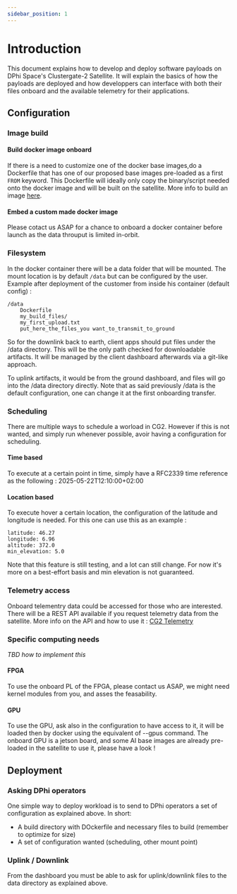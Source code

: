 ```yaml
---
sidebar_position: 1
---
```


# Introduction
This document explains how to develop and deploy software payloads on DPhi Space's Clustergate-2 Satellite. It will explain the basics of how the payloads are deployed and how developpers can interface with both their files onboard and the available telemetry for their applications.


## Configuration

### Image build
#### Build docker image onboard
If there is a need to customize one of the docker base images,do a Dockerfile that has one of our proposed base images pre-loaded as a first `FROM` keyword.
This Dockerfile will ideally only copy the binary/script needed onto the docker image and will be built on the satellite.
More info to build an image [here](./howto-docker).

#### Embed a custom made docker image
Please cotact us ASAP for a chance to onboard a docker container before launch as the data throuput is limited in-orbit.

### Filesystem
In the docker container there will be a data folder that will be mounted.
The mount location is by default `/data` but can be configured by the user.
Example after deployment of the customer from inside his container (default config) : 
```
/data
    Dockerfile
    my_build_files/
    my_first_upload.txt
    put_here_the_files_you want_to_transmit_to_ground 
```

So for the downlink back to earth, client apps should put files under the /data directory. This will be the only path checked for downloadable artifacts. It will be managed by the client dashboard afterwards via a git-like approach.

To uplink artifacts, it would be from the ground dashboard, and files will go into the /data directory directly.
Note that as said previously /data is the default configuration, one can change it at the first onboarding transfer.

### Scheduling
There are multiple ways to schedule a worload in CG2.
However if this is not wanted, and simply run whenever possible, avoir having a configuration for scheduling.

#### Time based
To execute at a certain point in time, simply have a RFC2339 time reference as the following : 2025-05-22T12:10:00+02:00

#### Location based
To execute hover a certain location, the configuration of the latitude and longitude is needed.
For this one can use this as an example :

```
latitude: 46.27
longitude: 6.96
altitude: 372.0
min_elevation: 5.0
```

Note that this feature is still testing, and a lot can still change.
For now it's more on a best-effort basis and min elevation is not guaranteed.

### Telemetry access
Onboard telementry data could be accessed for those who are interested.
There will be a REST API available if you request telemetry data from the satellite.
More info on the API and how to use it : [CG2 Telemetry](./onboard-telemetry)
### Specific computing needs
*TBD how to implement this*

#### FPGA
To use the onboard PL of the FPGA, please contact us ASAP, we might need kernel modules from you, and asses the feasability.

#### GPU
To use the GPU, ask also in the configuration to have access to it, it will be loaded then by docker using the equivalent of --gpus command.
The onboard GPU is a jetson board, and some AI base images are already pre-loaded in the satellite to use it, please have a look !

## Deployment
### Asking DPhi operators
One simple way to deploy workload is to send to DPhi operators a set of configuration as explained above.
In short: 
- A build directory with DOckerfile and necessary files to build (remember to optimize for size)
- A set of configuration wanted (scheduling, other mount point)

### Uplink / Downlink
From the dashboard you must be able to ask for uplink/downlink files to the data directory as explained above.
